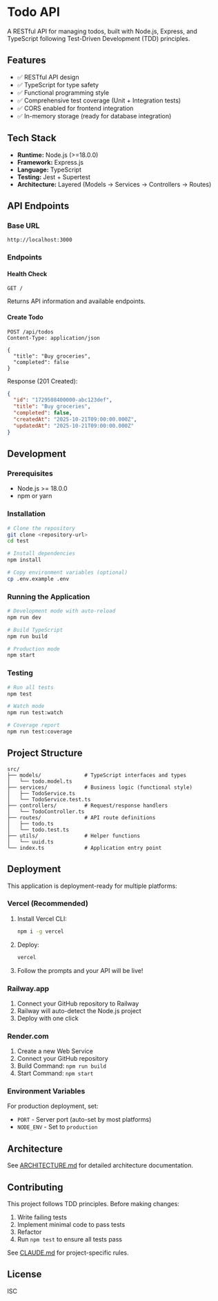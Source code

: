 # Todo API

A RESTful API for managing todos, built with Node.js, Express, and TypeScript following Test-Driven Development (TDD) principles.

## Features

- ✅ RESTful API design
- ✅ TypeScript for type safety
- ✅ Functional programming style
- ✅ Comprehensive test coverage (Unit + Integration tests)
- ✅ CORS enabled for frontend integration
- ✅ In-memory storage (ready for database integration)

## Tech Stack

- **Runtime:** Node.js (>=18.0.0)
- **Framework:** Express.js
- **Language:** TypeScript
- **Testing:** Jest + Supertest
- **Architecture:** Layered (Models → Services → Controllers → Routes)

## API Endpoints

### Base URL
```
http://localhost:3000
```

### Endpoints

#### Health Check
```
GET /
```
Returns API information and available endpoints.

#### Create Todo
```
POST /api/todos
Content-Type: application/json

{
  "title": "Buy groceries",
  "completed": false
}
```

Response (201 Created):
```json
{
  "id": "1729508400000-abc123def",
  "title": "Buy groceries",
  "completed": false,
  "createdAt": "2025-10-21T09:00:00.000Z",
  "updatedAt": "2025-10-21T09:00:00.000Z"
}
```

## Development

### Prerequisites
- Node.js >= 18.0.0
- npm or yarn

### Installation

```bash
# Clone the repository
git clone <repository-url>
cd test

# Install dependencies
npm install

# Copy environment variables (optional)
cp .env.example .env
```

### Running the Application

```bash
# Development mode with auto-reload
npm run dev

# Build TypeScript
npm run build

# Production mode
npm start
```

### Testing

```bash
# Run all tests
npm test

# Watch mode
npm run test:watch

# Coverage report
npm run test:coverage
```

## Project Structure

```
src/
├── models/              # TypeScript interfaces and types
│   └── todo.model.ts
├── services/            # Business logic (functional style)
│   ├── TodoService.ts
│   └── TodoService.test.ts
├── controllers/         # Request/response handlers
│   └── TodoController.ts
├── routes/              # API route definitions
│   ├── todo.ts
│   └── todo.test.ts
├── utils/               # Helper functions
│   └── uuid.ts
└── index.ts             # Application entry point
```

## Deployment

This application is deployment-ready for multiple platforms:

### Vercel (Recommended)

1. Install Vercel CLI:
   ```bash
   npm i -g vercel
   ```

2. Deploy:
   ```bash
   vercel
   ```

3. Follow the prompts and your API will be live!

### Railway.app

1. Connect your GitHub repository to Railway
2. Railway will auto-detect the Node.js project
3. Deploy with one click

### Render.com

1. Create a new Web Service
2. Connect your GitHub repository
3. Build Command: `npm run build`
4. Start Command: `npm start`

### Environment Variables

For production deployment, set:
- `PORT` - Server port (auto-set by most platforms)
- `NODE_ENV` - Set to `production`

## Architecture

See [ARCHITECTURE.md](./ARCHITECTURE.md) for detailed architecture documentation.

## Contributing

This project follows TDD principles. Before making changes:

1. Write failing tests
2. Implement minimal code to pass tests
3. Refactor
4. Run `npm test` to ensure all tests pass

See [CLAUDE.md](./CLAUDE.md) for project-specific rules.

## License

ISC
